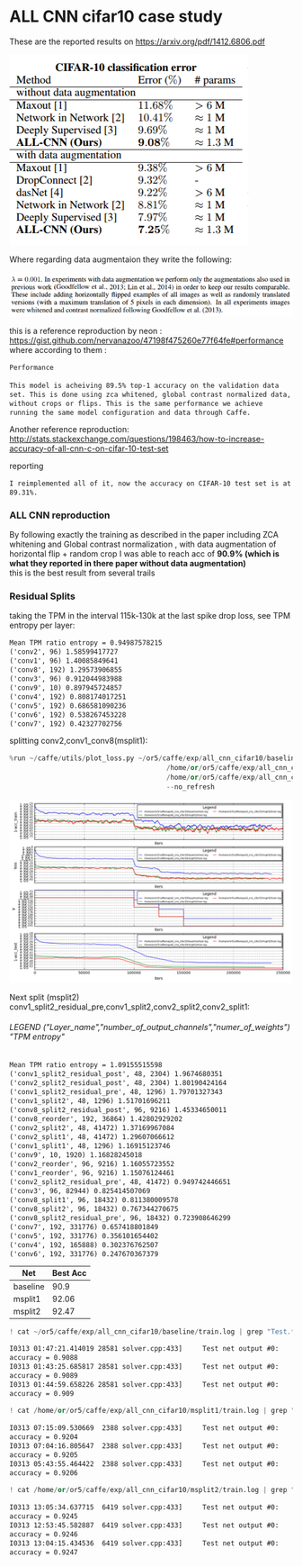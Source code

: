 
# ALL CNN cifar10 case study

These are the reported results on https://arxiv.org/pdf/1412.6806.pdf

![title](Capture.PNG)

Where regarding data augmentaion they write the following:

![title](Capture2.PNG)

this is a reference reproduction by neon : 
https://gist.github.com/nervanazoo/47198f475260e77f64fe#performance<br>
where according to them :

```
Performance

This model is acheiving 89.5% top-1 accuracy on the validation data set. This is done using zca whitened, global contrast normalized data, without crops or flips. This is the same performance we achieve running the same model configuration and data through Caffe.
```

Another reference reproduction:<br>
http://stats.stackexchange.com/questions/198463/how-to-increase-accuracy-of-all-cnn-c-on-cifar-10-test-set

reporting 
```
I reimplemented all of it, now the accuracy on CIFAR-10 test set is at 89.31%.

```

### ALL CNN reproduction

By following exactly the training as described in the paper including ZCA whitening and Global contrast normalization , with data augmentation of horizontal flip + random crop I was able to reach acc of **90.9% (which is what they reported in there paper without data augmentation)**<br>
this is the best result from several trails

### Residual Splits
taking the TPM in the interval 115k-130k at the last spike drop loss, see TPM entropy per layer:<br>


```
Mean TPM ratio entropy = 0.94987578215
('conv2', 96) 1.58599417727
('conv1', 96) 1.40085849641
('conv8', 192) 1.29573906855
('conv3', 96) 0.912044983988
('conv9', 10) 0.897945724857
('conv4', 192) 0.808174017251
('conv5', 192) 0.686581090236
('conv6', 192) 0.538267453228
('conv7', 192) 0.42327702756

```

splitting conv2,conv1_conv8(msplit1):


```python
%run ~/caffe/utils/plot_loss.py ~/or5/caffe/exp/all_cnn_cifar10/baseline/train.log \
                                       /home/or/or5/caffe/exp/all_cnn_cifar10/msplit1/train.log \
                                       /home/or/or5/caffe/exp/all_cnn_cifar10/msplit2/train.log \
                                       --no_refresh

```


![png](output_14_0.png)


Next split (msplit2)<br>
conv1_split2_residual_pre,conv1_split2,conv2_split2,conv2_split1:
###### LEGEND ("Layer_name","number_of_output_channels","numer_of_weights")  "TPM entropy"
```
Mean TPM ratio entropy = 1.09155515598
('conv1_split2_residual_post', 48, 2304) 1.9674680351
('conv2_split2_residual_post', 48, 2304) 1.80190424164
('conv1_split2_residual_pre', 48, 1296) 1.79701327343
('conv1_split2', 48, 1296) 1.51701696211
('conv8_split2_residual_post', 96, 9216) 1.45334650011
('conv8_reorder', 192, 36864) 1.42802929202
('conv2_split2', 48, 41472) 1.37169967084
('conv2_split1', 48, 41472) 1.29607066612
('conv1_split1', 48, 1296) 1.16915123746
('conv9', 10, 1920) 1.16828245018
('conv2_reorder', 96, 9216) 1.16055723552
('conv1_reorder', 96, 9216) 1.15076124461
('conv2_split2_residual_pre', 48, 41472) 0.949742446651
('conv3', 96, 82944) 0.825414507069
('conv8_split1', 96, 18432) 0.811380009578
('conv8_split2', 96, 18432) 0.767344270675
('conv8_split2_residual_pre', 96, 18432) 0.723908646299
('conv7', 192, 331776) 0.657418801849
('conv5', 192, 331776) 0.356101654402
('conv4', 192, 165888) 0.302376762507
('conv6', 192, 331776) 0.247670367379

```

Net | Best Acc
--- | --------
baseline | 90.9
msplit1  | 92.06
msplit2  | 92.47



```python
! cat ~/or5/caffe/exp/all_cnn_cifar10/baseline/train.log | grep "Test.*acc" | sort -nk 11 | tail -3
```

    I0313 01:47:21.414019 28581 solver.cpp:433]     Test net output #0: accuracy = 0.9088
    I0313 01:43:25.685817 28581 solver.cpp:433]     Test net output #0: accuracy = 0.9089
    I0313 01:44:59.658226 28581 solver.cpp:433]     Test net output #0: accuracy = 0.909



```python
! cat /home/or/or5/caffe/exp/all_cnn_cifar10/msplit1/train.log | grep "Test.*acc" | sort -nk 11 | tail -3
```

    I0313 07:15:09.530669  2388 solver.cpp:433]     Test net output #0: accuracy = 0.9204
    I0313 07:04:16.805647  2388 solver.cpp:433]     Test net output #0: accuracy = 0.9205
    I0313 05:43:55.464422  2388 solver.cpp:433]     Test net output #0: accuracy = 0.9206



```python
! cat /home/or/or5/caffe/exp/all_cnn_cifar10/msplit2/train.log | grep "Test.*acc" | sort -nk 11 | tail -3
```

    I0313 13:05:34.637715  6419 solver.cpp:433]     Test net output #0: accuracy = 0.9245
    I0313 12:53:45.582887  6419 solver.cpp:433]     Test net output #0: accuracy = 0.9246
    I0313 13:04:15.434536  6419 solver.cpp:433]     Test net output #0: accuracy = 0.9247

